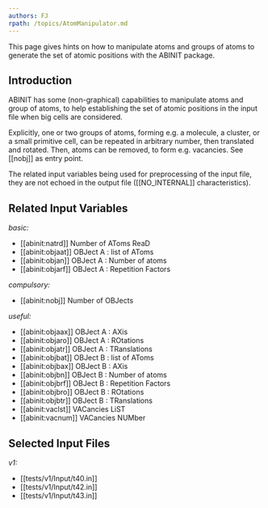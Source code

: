 ```yaml
---
authors: FJ
rpath: /topics/AtomManipulator.md
---
```

<!--
This file is automatically generated by mksite.py. All changes will be lost.
Change the input yaml files or the python code
-->

This page gives hints on how to manipulate atoms and groups of atoms to generate the set of atomic positions with the ABINIT package.

## Introduction

ABINIT has some (non-graphical) capabilities to manipulate atoms and group of
atoms, to help establishing the set of atomic positions in the input file when
big cells are considered.

Explicitly, one or two groups of atoms, forming e.g. a molecule, a cluster, or
a small primitive cell, can be repeated in arbitrary number, then translated
and rotated. Then, atoms can be removed, to form e.g. vacancies. See [[nobj]]
as entry point.

The related input variables being used for preprocessing of the input file,
they are not echoed in the output file ([[NO_INTERNAL]] characteristics).



## Related Input Variables

*basic:*

- [[abinit:natrd]]  Number of AToms ReaD
- [[abinit:objaat]]  OBJect A : list of AToms
- [[abinit:objan]]  OBJect A : Number of atoms
- [[abinit:objarf]]  OBJect A : Repetition Factors
 
*compulsory:*

- [[abinit:nobj]]  Number of OBJects
 
*useful:*

- [[abinit:objaax]]  OBJect A : AXis
- [[abinit:objaro]]  OBJect A : ROtations
- [[abinit:objatr]]  OBJect A : TRanslations
- [[abinit:objbat]]  OBJect B : list of AToms
- [[abinit:objbax]]  OBJect B : AXis
- [[abinit:objbn]]  OBJect B : Number of atoms
- [[abinit:objbrf]]  OBJect B : Repetition Factors
- [[abinit:objbro]]  OBJect B : ROtations
- [[abinit:objbtr]]  OBJect B : TRanslations
- [[abinit:vaclst]]  VACancies LiST
- [[abinit:vacnum]]  VACancies NUMber
 

## Selected Input Files

*v1:*

- [[tests/v1/Input/t40.in]]
- [[tests/v1/Input/t42.in]]
- [[tests/v1/Input/t43.in]]
 

